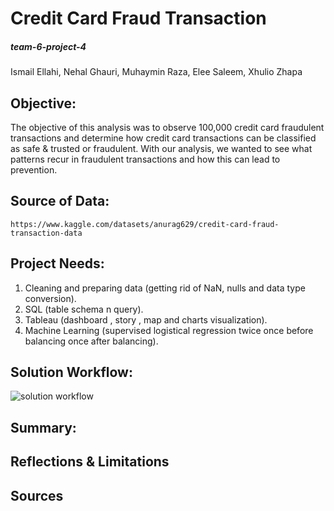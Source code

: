 # Credit Card Fraud Transaction

##### team-6-project-4
Ismail Ellahi, Nehal Ghauri, Muhaymin Raza, Elee Saleem, Xhulio Zhapa

## Objective:
The objective of this analysis was to observe 100,000 credit card fraudulent transactions and determine how credit card transactions can be classified as safe & trusted or fraudulent. With our analysis, we wanted to see what patterns recur in fraudulent transactions and how this can lead to prevention.

## Source of Data:
    https://www.kaggle.com/datasets/anurag629/credit-card-fraud-transaction-data

## Project Needs:
  1. Cleaning and preparing data (getting rid of NaN, nulls and data type conversion).
  2. SQL (table schema n query).
  3. Tableau (dashboard , story , map and charts visualization).
  4. Machine Learning (supervised logistical regression twice once before balancing once after balancing).

## Solution Workflow:
![solution workflow](https://github.com/Elee-Saleem/team-6-project-4/assets/131730274/7b9b9cf9-ee58-4dda-a63b-f108104c17dd)

## Summary:
   

## Reflections & Limitations



## Sources






